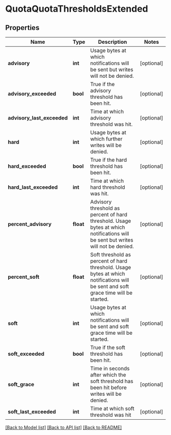 # QuotaQuotaThresholdsExtended

## Properties
Name | Type | Description | Notes
------------ | ------------- | ------------- | -------------
**advisory** | **int** | Usage bytes at which notifications will be sent but writes will not be denied. | [optional] 
**advisory_exceeded** | **bool** | True if the advisory threshold has been hit. | [optional] 
**advisory_last_exceeded** | **int** | Time at which advisory threshold was hit. | [optional] 
**hard** | **int** | Usage bytes at which further writes will be denied. | [optional] 
**hard_exceeded** | **bool** | True if the hard threshold has been hit. | [optional] 
**hard_last_exceeded** | **int** | Time at which hard threshold was hit. | [optional] 
**percent_advisory** | **float** | Advisory threshold as percent of hard threshold. Usage bytes at which notifications will be sent but writes will not be denied. | [optional] 
**percent_soft** | **float** | Soft threshold as percent of hard threshold. Usage bytes at which notifications will be sent and soft grace time will be started. | [optional] 
**soft** | **int** | Usage bytes at which notifications will be sent and soft grace time will be started. | [optional] 
**soft_exceeded** | **bool** | True if the soft threshold has been hit. | [optional] 
**soft_grace** | **int** | Time in seconds after which the soft threshold has been hit before writes will be denied. | [optional] 
**soft_last_exceeded** | **int** | Time at which soft threshold was hit | [optional] 

[[Back to Model list]](../README.md#documentation-for-models) [[Back to API list]](../README.md#documentation-for-api-endpoints) [[Back to README]](../README.md)


